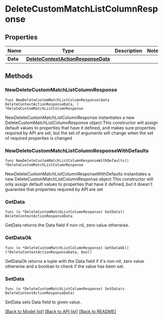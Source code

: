 # DeleteCustomMatchListColumnResponse

## Properties

Name | Type | Description | Notes
------------ | ------------- | ------------- | -------------
**Data** | [**DeleteContextActionResponseData**](DeleteContextActionResponseData.md) |  | 

## Methods

### NewDeleteCustomMatchListColumnResponse

`func NewDeleteCustomMatchListColumnResponse(data DeleteContextActionResponseData, ) *DeleteCustomMatchListColumnResponse`

NewDeleteCustomMatchListColumnResponse instantiates a new DeleteCustomMatchListColumnResponse object
This constructor will assign default values to properties that have it defined,
and makes sure properties required by API are set, but the set of arguments
will change when the set of required properties is changed

### NewDeleteCustomMatchListColumnResponseWithDefaults

`func NewDeleteCustomMatchListColumnResponseWithDefaults() *DeleteCustomMatchListColumnResponse`

NewDeleteCustomMatchListColumnResponseWithDefaults instantiates a new DeleteCustomMatchListColumnResponse object
This constructor will only assign default values to properties that have it defined,
but it doesn't guarantee that properties required by API are set

### GetData

`func (o *DeleteCustomMatchListColumnResponse) GetData() DeleteContextActionResponseData`

GetData returns the Data field if non-nil, zero value otherwise.

### GetDataOk

`func (o *DeleteCustomMatchListColumnResponse) GetDataOk() (*DeleteContextActionResponseData, bool)`

GetDataOk returns a tuple with the Data field if it's non-nil, zero value otherwise
and a boolean to check if the value has been set.

### SetData

`func (o *DeleteCustomMatchListColumnResponse) SetData(v DeleteContextActionResponseData)`

SetData sets Data field to given value.



[[Back to Model list]](../README.md#documentation-for-models) [[Back to API list]](../README.md#documentation-for-api-endpoints) [[Back to README]](../README.md)


